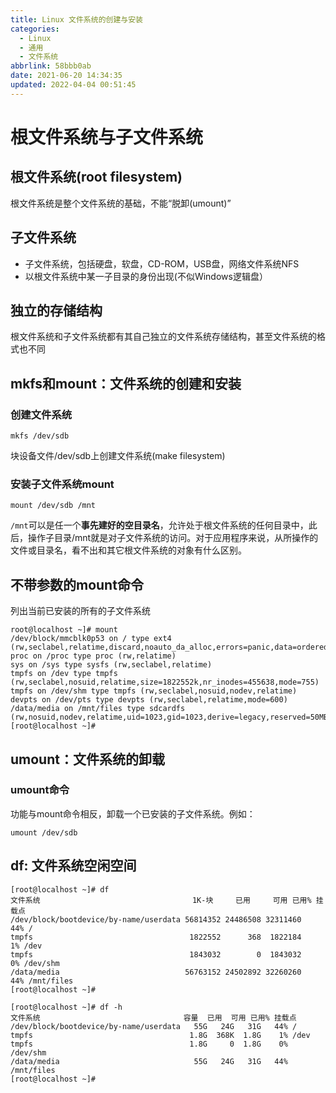 ```yaml
---
title: Linux 文件系统的创建与安装
categories: 
  - Linux
  - 通用
  - 文件系统
abbrlink: 58bbb0ab
date: 2021-06-20 14:34:35
updated: 2022-04-04 00:51:45
---
```

# 根文件系统与子文件系统
## 根文件系统(root filesystem)
根文件系统是整个文件系统的基础，不能“脱卸(umount)”
## 子文件系统
- 子文件系统，包括硬盘，软盘，CD-ROM，USB盘，网络文件系统NFS
- 以根文件系统中某一子目录的身份出现(不似Windows逻辑盘）

## 独立的存储结构
根文件系统和子文件系统都有其自己独立的文件系统存储结构，甚至文件系统的格式也不同

## mkfs和mount：文件系统的创建和安装
### 创建文件系统
```
mkfs /dev/sdb
```
块设备文件/dev/sdb上创建文件系统(make filesystem)
### 安装子文件系统mount
```
mount /dev/sdb /mnt
```
`/mnt`可以是任一个**事先建好的空目录名**，允许处于根文件系统的任何目录中，此后，操作子目录/mnt就是对子文件系统的访问。对于应用程序来说，从所操作的文件或目录名，看不出和其它根文件系统的对象有什么区别。

## 不带参数的mount命令
列出当前已安装的所有的子文件系统
```
root@localhost ~]# mount
/dev/block/mmcblk0p53 on / type ext4 (rw,seclabel,relatime,discard,noauto_da_alloc,errors=panic,data=ordered)
proc on /proc type proc (rw,relatime)
sys on /sys type sysfs (rw,seclabel,relatime)
tmpfs on /dev type tmpfs (rw,seclabel,nosuid,relatime,size=1822552k,nr_inodes=455638,mode=755)
tmpfs on /dev/shm type tmpfs (rw,seclabel,nosuid,nodev,relatime)
devpts on /dev/pts type devpts (rw,seclabel,relatime,mode=600)
/data/media on /mnt/files type sdcardfs (rw,nosuid,nodev,relatime,uid=1023,gid=1023,derive=legacy,reserved=50MB)
[root@localhost ~]#
```

## umount：文件系统的卸载
### umount命令
功能与mount命令相反，卸载一个已安装的子文件系统。例如：
```
umount /dev/sdb
```

## df: 文件系统空闲空间
```
[root@localhost ~]# df
文件系统                                  1K-块     已用     可用 已用% 挂载点
/dev/block/bootdevice/by-name/userdata 56814352 24486508 32311460   44% /
tmpfs                                   1822552      368  1822184    1% /dev
tmpfs                                   1843032        0  1843032    0% /dev/shm
/data/media                            56763152 24502892 32260260   44% /mnt/files
[root@localhost ~]# 
```

```
[root@localhost ~]# df -h
文件系统                                容量  已用  可用 已用% 挂载点
/dev/block/bootdevice/by-name/userdata   55G   24G   31G   44% /
tmpfs                                   1.8G  368K  1.8G    1% /dev
tmpfs                                   1.8G     0  1.8G    0% /dev/shm
/data/media                              55G   24G   31G   44% /mnt/files
[root@localhost ~]# 
```
